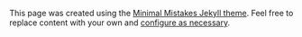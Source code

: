 This page was created using the [Minimal Mistakes Jekyll theme](https://github.com/mmistakes/minimal-mistakes).
Feel free to replace content with your own and [configure as necessary](https://mmistakes.github.io/minimal-mistakes/docs/configuration/).

